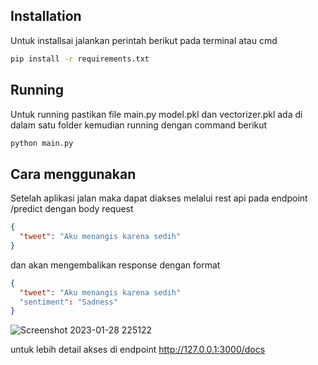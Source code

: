 ## Installation
Untuk installsai jalankan perintah berikut pada terminal atau cmd

```bash
pip install -r requirements.txt
```

## Running 
Untuk running pastikan file main.py model.pkl dan vectorizer.pkl ada di dalam satu folder kemudian running dengan command berikut

```bash
python main.py
```

## Cara menggunakan
Setelah aplikasi jalan maka dapat diakses melalui rest api pada 
endpoint /predict
dengan body request

```json
{
  "tweet": "Aku menangis karena sedih"
}
```
dan akan mengembalikan response dengan format
```json
{
  "tweet": "Aku menangis karena sedih"
  "sentiment": "Sadness"
}
```

![Screenshot 2023-01-28 225122](https://user-images.githubusercontent.com/61138185/215276252-5d82b315-4633-4d9e-b06b-9d51058061a3.jpg)

untuk lebih detail akses di endpoint 
http://127.0.0.1:3000/docs
